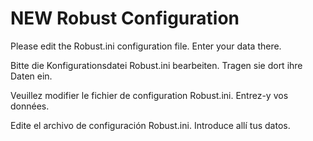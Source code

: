 # NEW Robust Configuration

Please edit the Robust.ini configuration file.
Enter your data there.

Bitte die Konfigurationsdatei Robust.ini bearbeiten.
Tragen sie dort ihre Daten ein.

Veuillez modifier le fichier de configuration Robust.ini.
Entrez-y vos données.

Edite el archivo de configuración Robust.ini.
Introduce allí tus datos.
